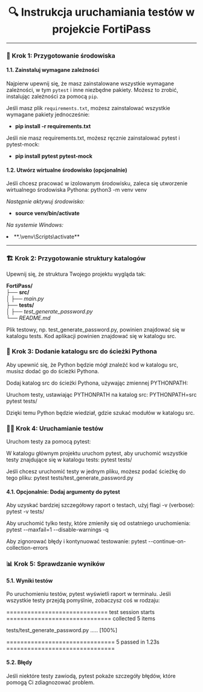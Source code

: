 <div align="center">
    <h1>🔍 Instrukcja uruchamiania testów w projekcie FortiPass</h1>
</div>

---

<h3>🚀 Krok 1: Przygotowanie środowiska</h3>

<h4>1.1. Zainstaluj wymagane zależności</h4>

Najpierw upewnij się, że masz zainstalowane wszystkie wymagane zależności, w tym `pytest` i inne niezbędne pakiety. Możesz to zrobić, instalując zależności za pomocą `pip`.

Jeśli masz plik `requirements.txt`, możesz zainstalować wszystkie wymagane pakiety jednocześnie:
- <b>pip install -r requirements.txt</b>

Jeśli nie masz requirements.txt, możesz ręcznie zainstalować pytest i pytest-mock:
- <b>pip install pytest pytest-mock</b>

<h4>1.2. Utwórz wirtualne środowisko (opcjonalnie)</h4>
Jeśli chcesz pracować w izolowanym środowisku, zaleca się utworzenie wirtualnego środowiska Pythona:
python3 -m venv venv

*Następnie aktywuj środowisko:*
- **source venv/bin/activate**

*Na systemie Windows:*
<li> **.\venv\Scripts\activate**</li>

---

<h3>🏗️ Krok 2: Przygotowanie struktury katalogów</h3>
Upewnij się, że struktura Twojego projektu wygląda tak:

<b>FortiPass/</b><br>
├── <b>src/</b><br>
│   ├── <i>main.py</i><br>
├── <b>tests/</b><br>
│   ├── <i>test_generate_password.py</i><br>
└── <i>README.md</i><br>

Plik testowy, np. test_generate_password.py, powinien znajdować się w katalogu tests.
Kod aplikacji powinien znajdować się w katalogu src.

<h3>🔧 Krok 3: Dodanie katalogu src do ścieżki Pythona</h3>
Aby upewnić się, że Python będzie mógł znaleźć kod w katalogu src, musisz dodać go do ścieżki Pythona.

Dodaj katalog src do ścieżki Pythona, używając zmiennej PYTHONPATH:

Uruchom testy, ustawiając PYTHONPATH na katalog src:
PYTHONPATH=src pytest tests/

Dzięki temu Python będzie wiedział, gdzie szukać modułów w katalogu src.

<h3>🏃‍♂️ Krok 4: Uruchamianie testów</h3>
Uruchom testy za pomocą pytest:

W katalogu głównym projektu uruchom pytest, aby uruchomić wszystkie testy znajdujące się w katalogu tests:
pytest tests/

Jeśli chcesz uruchomić testy w jednym pliku, możesz podać ścieżkę do tego pliku:
pytest tests/test_generate_password.py

<h4>4.1. Opcjonalnie: Dodaj argumenty do pytest</h4>
Aby uzyskać bardziej szczegółowy raport o testach, użyj flagi -v (verbose):
pytest -v tests/

Aby uruchomić tylko testy, które zmieniły się od ostatniego uruchomienia:
pytest --maxfail=1 --disable-warnings -q

Aby zignorować błędy i kontynuować testowanie:
pytest --continue-on-collection-errors

<h3>📊 Krok 5: Sprawdzanie wyników</h3>

<h4>5.1. Wyniki testów</h4>
Po uruchomieniu testów, pytest wyświetli raport w terminalu. Jeśli wszystkie testy przejdą pomyślnie, zobaczysz coś w rodzaju:

============================= test session starts ==============================
collected 5 items

tests/test_generate_password.py .....                                    [100%]

=============================== 5 passed in 1.23s ===============================

<h4>5.2. Błędy</h4>
Jeśli niektóre testy zawiodą, pytest pokaże szczegóły błędów, które pomogą Ci zdiagnozować problem.
